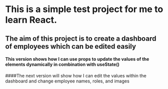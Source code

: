 # This is a simple test project for me to learn React.

## The aim of this project is to create a dashboard of employees which can be edited easily


#### This version shows how I can use props to update the values of the elements dynamically in combination with useState()

####The next version will show how I can edit the values within the dashboard and change employee names, roles, and images
